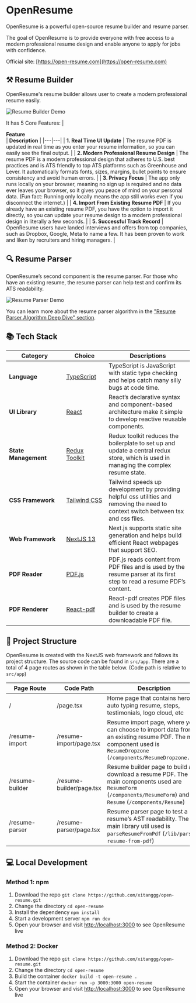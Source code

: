 # OpenResume

OpenResume is a powerful open-source resume builder and resume parser.

The goal of OpenResume is to provide everyone with free access to a modern professional resume design and enable anyone to apply for jobs with confidence.

Official site: [https://open-resume.com](https://open-resume.com)

## ⚒️ Resume Builder

OpenResume's resume builder allows user to create a modern professional resume easily.

![Resume Builder Demo](https://i.ibb.co/jzcrrt8/resume-builder-demo-optimize.gif)

It has 5 Core Features:
| <div style="width:285px">**Feature**</div> | **Description** |
|---|---|
| **1. Real Time UI Update** | The resume PDF is updated in real time as you enter your resume information, so you can easily see the final output. |
| **2. Modern Professional Resume Design** | The resume PDF is a modern professional design that adheres to U.S. best practices and is ATS friendly to top ATS platforms such as Greenhouse and Lever. It automatically formats fonts, sizes, margins, bullet points to ensure consistency and avoid human errors. |
| **3. Privacy Focus** | The app only runs locally on your browser, meaning no sign up is required and no data ever leaves your browser, so it gives you peace of mind on your personal data. (Fun fact: Running only locally means the app still works even if you disconnect the internet.) |
| **4. Import From Existing Resume PDF** | If you already have an existing resume PDF, you have the option to import it directly, so you can update your resume design to a modern professional design in literally a few seconds. |
| **5. Successful Track Record** | OpenResume users have landed interviews and offers from top companies, such as Dropbox, Google, Meta to name a few. It has been proven to work and liken by recruiters and hiring managers. |

## 🔍 Resume Parser

OpenResume’s second component is the resume parser. For those who have an existing resume, the resume parser can help test and confirm its ATS readability.

![Resume Parser Demo](https://i.ibb.co/JvSVwNk/resume-parser-demo-optimize.gif)

You can learn more about the resume parser algorithm in the ["Resume Parser Algorithm Deep Dive" section](https://open-resume.com/resume-parser).

## 📚 Tech Stack

| <div style="width:140px">**Category**</div> | <div style="width:100px">**Choice**</div>                   | **Descriptions**                                                                                                                      |
| ------------------------------------------- | ----------------------------------------------------------- | ------------------------------------------------------------------------------------------------------------------------------------- |
| **Language**                                | [TypeScript](https://github.com/microsoft/TypeScript)       | TypeScript is JavaScript with static type checking and helps catch many silly bugs at code time.                                      |
| **UI Library**                              | [React](https://github.com/facebook/react)                  | React’s declarative syntax and component-based architecture make it simple to develop reactive reusable components.                   |
| **State Management**                        | [Redux Toolkit](https://github.com/reduxjs/redux-toolkit)   | Redux toolkit reduces the boilerplate to set up and update a central redux store, which is used in managing the complex resume state. |
| **CSS Framework**                           | [Tailwind CSS](https://github.com/tailwindlabs/tailwindcss) | Tailwind speeds up development by providing helpful css utilities and removing the need to context switch between tsx and css files.  |
| **Web Framework**                           | [NextJS 13](https://github.com/vercel/next.js)              | Next.js supports static site generation and helps build efficient React webpages that support SEO.                                    |
| **PDF Reader**                              | [PDF.js](https://github.com/mozilla/pdf.js)                 | PDF.js reads content from PDF files and is used by the resume parser at its first step to read a resume PDF’s content.                |
| **PDF Renderer**                            | [React-pdf](https://github.com/diegomura/react-pdf)         | React-pdf creates PDF files and is used by the resume builder to create a downloadable PDF file.                                      |

## 📁 Project Structure

OpenResume is created with the NextJS web framework and follows its project structure. The source code can be found in `src/app`. There are a total of 4 page routes as shown in the table below. (Code path is relative to `src/app`)

| <div style="width:115px">**Page Route**</div> | **Code Path**            | **Description**                                                                                                                                                     |
| --------------------------------------------- | ------------------------ | ------------------------------------------------------------------------------------------------------------------------------------------------------------------- |
| /                                             | /page.tsx                | Home page that contains hero, auto typing resume, steps, testimonials, logo cloud, etc                                                                              |
| /resume-import                                | /resume-import/page.tsx  | Resume import page, where you can choose to import data from an existing resume PDF. The main component used is `ResumeDropzone` (`/components/ResumeDropzone.tsx`) |
| /resume-builder                               | /resume-builder/page.tsx | Resume builder page to build and download a resume PDF. The main components used are `ResumeForm` (`/components/ResumeForm`) and `Resume` (`/components/Resume`)    |
| /resume-parser                                | /resume-parser/page.tsx  | Resume parser page to test a resume’s AST readability. The main library util used is `parseResumeFromPdf` (`/lib/parse-resume-from-pdf`)                            |

## 💻 Local Development

### Method 1: npm

1. Download the repo `git clone https://github.com/xitanggg/open-resume.git`
2. Change the directory `cd open-resume`
3. Install the dependency `npm install`
4. Start a development server `npm run dev`
5. Open your browser and visit [http://localhost:3000](http://localhost:3000) to see OpenResume live

### Method 2: Docker

1. Download the repo `git clone https://github.com/xitanggg/open-resume.git`
2. Change the directory `cd open-resume`
3. Build the container `docker build -t open-resume .`
4. Start the container `docker run -p 3000:3000 open-resume`
5. Open your browser and visit [http://localhost:3000](http://localhost:3000) to see OpenResume live
